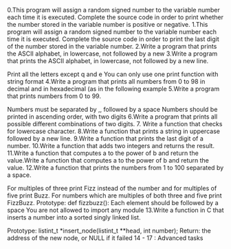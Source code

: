 0.This program will assign a random signed number to the variable number each time it is executed. Complete the source code in order to print whether the number stored in the variable number is positive or negative.
1.This program will assign a random signed number to the variable number each time it is executed. Complete the source code in order to print the last digit of the number stored in the variable number.
2.Write a program that prints the ASCII alphabet, in lowercase, not followed by a new 
3.Write a program that prints the ASCII alphabet, in lowercase, not followed by a new line.

Print all the letters except q and e
You can only use one print function with string format
4.Write a program that prints all numbers from 0 to 98 in decimal and in hexadecimal (as in the following example
5.Write a program that prints numbers from 0 to 99.

Numbers must be separated by ,, followed by a space
Numbers should be printed in ascending order, with two digits
6.Write a program that prints all possible different combinations of two digits.
7. Write a function that checks for lowercase character.
8.Write a function that prints a string in uppercase followed by a new line.
9.Write a function that prints the last digit of a number.
10.Write a function that adds two integers and returns the result.
11.Write a function that computes a to the power of b and return the value.Write a function that computes a to the power of b and return the value.
12.Write a function that prints the numbers from 1 to 100 separated by a space.

For multiples of three print Fizz instead of the number and for multiples of five print Buzz.
For numbers which are multiples of both three and five print FizzBuzz.
Prototype: def fizzbuzz():
Each element should be followed by a space
You are not allowed to import any module
13.Write a function in C that inserts a number into a sorted singly linked list.

Prototype: listint_t *insert_node(listint_t **head, int number);
Return: the address of the new node, or NULL if it failed
14 - 17 : Advanced tasks

